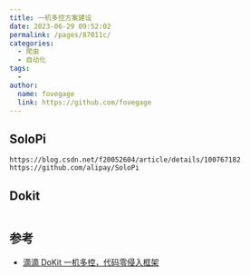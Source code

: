```yaml
---
title: 一机多控方案建设
date: 2023-06-29 09:52:02
permalink: /pages/87011c/
categories:
  - 爬虫
  - 自动化
tags:
  - 
author: 
  name: fovegage
  link: https://github.com/fovegage
---
```

## SoloPi

```
https://blog.csdn.net/f20052604/article/details/100767182
https://github.com/alipay/SoloPi
```

## Dokit

```

```

## 参考

- [滴滴 DoKit 一机多控，代码零侵入框架](https://www.infoq.cn/article/krr4ntsohatfknnrwih1)